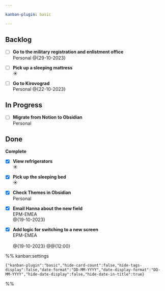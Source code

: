```yaml
---

kanban-plugin: basic

---
```


## Backlog

- [ ] **Go to the military registration and enlistment office**<br>Personal @{29-10-2023}
- [ ] **Pick up a sleeping mattress**<br>☀
- [ ] **Go to Kirovograd**<br>Personal @{22-10-2023}


## In Progress

- [ ] **Migrate from Notion to Obsidian**<br>Personal


## Done

**Complete**
- [x] **View refrigerators**<br>☀
- [x] **Pick up the sleeping bed**<br>☀
- [x] **Check Themes in Obsidian**<br>Personal
- [x] **Email Hanna about the new field**<br>EPM-EMEA<br>@{19-10-2023}
- [x] **Add logic for switching to a new screen**<br>EPM-EMEA<br><br>@{19-10-2023} @@{12:00}




%% kanban:settings
```
{"kanban-plugin":"basic","hide-card-count":false,"hide-tags-display":false,"date-format":"DD-MM-YYYY","date-display-format":"DD-MM-YYYY","hide-date-display":false,"hide-date-in-title":true}
```
%%